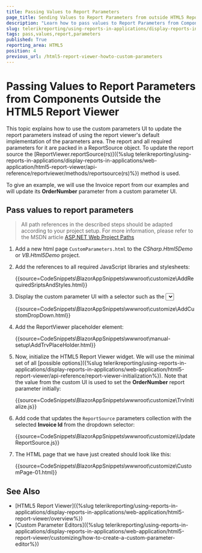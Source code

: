 ```yaml
---
title: Passing Values to Report Parameters
page_title: Sending Values to Report Parameters from outside HTML5 ReportViewer
description: "Learn how to pass values to Report Parameters from Components located outside the HTML5 ReportViewer in Telerik Reporting."
slug: telerikreporting/using-reports-in-applications/display-reports-in-applications/web-application/html5-report-viewer/customizing/how-to-pass-values-to-report-parameters
tags: pass,values,report,parameters
published: True
reporting_area: HTML5
position: 4
previous_url: /html5-report-viewer-howto-custom-parameters
---
```


# Passing Values to Report Parameters from Components Outside the HTML5 Report Viewer

This topic explains how to use the custom parameters UI to update the report parameters instead of using the report viewer's default implementation of the parameters area. The report and all required parameters for it are packed in a ReportSource object. To update the report source the [ReportViewer.reportSource(rs)]({%slug telerikreporting/using-reports-in-applications/display-reports-in-applications/web-application/html5-report-viewer/api-reference/reportviewer/methods/reportsource(rs)%}) method is used.

To give an example, we will use the Invoice report from our examples and will update its __OrderNumber__ parameter from a custom parameter UI.

## Pass values to report parameters

> All path references in the described steps should be adapted according to your project setup. For more information, please refer to the MSDN article [ASP.NET Web Project Paths](https://learn.microsoft.com/en-us/previous-versions/ms178116(v=vs.140))

1. Add a new html page `CustomParameters.html` to the _CSharp.Html5Demo_ or _VB.Html5Demo_ project.
1. Add the references to all required JavaScript libraries and stylesheets:

	{{source=CodeSnippets\BlazorAppSnippets\wwwroot\customize\AddRequiredSriptsAndStyles.html}}

1. Display the custom parameter UI with a selector such as the [<select> element](https://developer.mozilla.org/en-US/docs/Web/HTML/Reference/Elements/select) with a few values :

	{{source=CodeSnippets\BlazorAppSnippets\wwwroot\customize\AddCustomDropDown.html}}

1.  Add the ReportViewer placeholder element:

	{{source=CodeSnippets\BlazorAppSnippets\wwwroot\manual-setup\AddTrvPlaceHolder.html}}

1. Now, initialize the HTML5 Report Viewer widget. We will use the minimal set of all [possible options]({%slug telerikreporting/using-reports-in-applications/display-reports-in-applications/web-application/html5-report-viewer/api-reference/report-viewer-initialization%}). Note that the value from the custom UI is used to set the __OrderNumber__ report parameter initially:

	{{source=CodeSnippets\BlazorAppSnippets\wwwroot\customize\TrvInitialize.js}}

1.  Add code that updates the `ReportSource` parameters collection with the selected **Invoice Id** from the dropdown selector:

	{{source=CodeSnippets\BlazorAppSnippets\wwwroot\customize\UpdateReportSource.js}}

1. The HTML page that we have just created should look like this:

	{{source=CodeSnippets\BlazorAppSnippets\wwwroot\customize\CustomPage-01.html}}

## See Also

* [HTML5 Report Viewer]({%slug telerikreporting/using-reports-in-applications/display-reports-in-applications/web-application/html5-report-viewer/overview%})
* [Custom Parameter Editors]({%slug telerikreporting/using-reports-in-applications/display-reports-in-applications/web-application/html5-report-viewer/customizing/how-to-create-a-custom-parameter-editor%})
